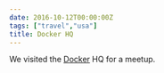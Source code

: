 ```yaml
---
date: 2016-10-12T00:00:00Z
tags: ["travel","usa"]
title: Docker HQ
---
```


We visited the [Docker](http://docker.com) HQ for a meetup.
